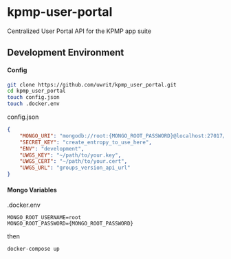 # kpmp-user-portal
Centralized User Portal API for the KPMP app suite


## Development Environment
#### Config
```sh
git clone https://github.com/uwrit/kpmp_user_portal.git
cd kpmp_user_portal
touch config.json
touch .docker.env
```

config.json
```json
{
    "MONGO_URI": "mongodb://root:{MONGO_ROOT_PASSWORD}@localhost:27017/kpmp?authSource=admin",
    "SECRET_KEY": "create_entropy_to_use_here",
    "ENV": "development",
    "UWGS_KEY": "~/path/to/your.key",
    "UWGS_CERT": "~/path/to/your.cert",
    "UWGS_URL": "groups_version_api_url"
}
```

#### Mongo Variables
.docker.env
```env
MONGO_ROOT_USERNAME=root
MONGO_ROOT_PASSWORD={MONGO_ROOT_PASSWORD}
```
then

`docker-compose up`